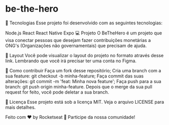 # be-the-hero

🚀 Tecnologias
Esse projeto foi desenvolvido com as seguintes tecnologias:

Node.js
React
React Native
Expo
💻 Projeto
O BeTheHero é um projeto que visa conectar pessoas que desejam fazer contribuições monetárias a ONG's (Organizações não governamentais) que precisam de ajuda.

🔖 Layout
Você pode visualizar o layout do projeto no formato através desse link. Lembrando que você irá precisar ter uma conta no Figma.

🤔 Como contribuir
Faça um fork desse repositório;
Cria uma branch com a sua feature: git checkout -b minha-feature;
Faça commit das suas alterações: git commit -m 'feat: Minha nova feature';
Faça push para a sua branch: git push origin minha-feature.
Depois que o merge da sua pull request for feito, você pode deletar a sua branch.

📝 Licença
Esse projeto está sob a licença MIT. Veja o arquivo LICENSE para mais detalhes.

Feito com ♥ by Rocketseat 👋 Participe da nossa comunidade!
